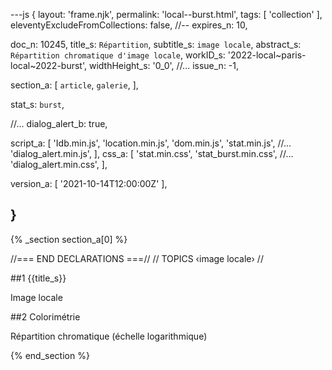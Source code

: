 ---js
{
  layout:    'frame.njk',
  permalink: 'local--burst.html',
  tags:      [ 'collection' ],
  eleventyExcludeFromCollections: false,
  //-- expires_n: 10,

  doc_n:      10245,
  title_s:    `Répartition`,
  subtitle_s: `image locale`,
  abstract_s: `Répartition chromatique d'image locale`,
  workID_s:   '2022-local~paris-local~2022-burst',
  widthHeight_s:  '0_0',
  //... issue_n: -1,

  section_a:
  [
    `article`,
    `galerie`,
  ],

  stat_s: `burst`,

  //... dialog_alert_b: true,

  script_a:
  [
    'Idb.min.js',
    'location.min.js',
    'dom.min.js',
    'stat.min.js',
    //... 'dialog_alert.min.js',
  ],
  css_a:
  [
    'stat.min.css',
    'stat_burst.min.css',
    //... 'dialog_alert.min.css',
  ],

  version_a:
  [
    '2021-10-14T12:00:00Z'
  ],

}
---
{% _section section_a[0] %}

//=== END DECLARATIONS ===//
//  TOPICS
‹image locale›
//


##1  {{title_s}}

Image locale


##2  Colorimétrie

Répartition chromatique (échelle logarithmique)

{% end_section %}
